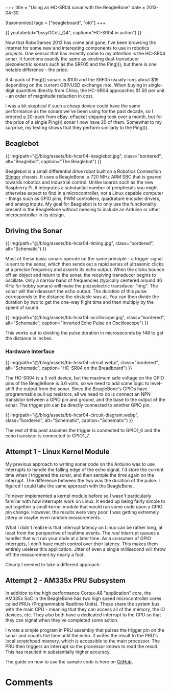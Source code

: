 +++
title = "Using an HC-SR04 sonar with the BeagleBone"
date = 2013-04-30

[taxonomies]
tags = ["beagleboard", "old"]
+++

{{ youtube(id="bssyOCcU_Q4", caption="HC-SR04 in action") }}

Now that RoboGames 2013 has come and gone, I've been browsing the internet for some new and interesting components to use in robotics projects. One sensor that has recently come to my attention is the HC-SR04 sonar. It functions exactly the same as existing dual-transducer piezoelectric sonars such as the SRF05 and the Ping))), but there is one notable difference - the price.

A 4-pack of Ping))) sonars is $100 and the SRF05 usually runs about $19 depending on the current GBP/USD exchange rate. When buying in single-digit quantities directly from China, the HC-SR04 approaches $1.50 per unit - an order of magnitude reduction in cost.

I was a bit skeptical if such a cheap device could have the same performance as the sonars we've been using for the past decade, so I ordered a 20-pack from eBay. ePacket shipping took over a month, but for the price of a single Ping))) sonar I now have 20 of them. Somewhat to my surprise, my testing shows that they perform similarly to the Ping))).

## Beaglebot

{{ img(path="@/blog/assets/bb-hcsr04-beaglebot.jpg", class="bordered", alt="Beaglebot", caption="The Beaglebot") }}

Beaglebot is a small differential drive robot built on a Robotics Connection [Stinger](https://web.archive.org/web/20071018094301/http://www.roboticsconnection.com/) chassis. It uses a BeagleBone, a 720 MHz ARM SBC that is geared towards robotics and industrial control. Unlike boards such as the new Raspberry Pi, it integrates a substantial number of peripherals you might otherwise expect to find in a microcontroller, not a Linux capable computer - things such as GPIO pins, PWM controllers, quadrature encoder drivers, and analog inputs. My goal for Beaglebot is to only use the functionality present in the BeagleBone without needing to include an Arduino or other microcontroller in its design.

## Driving the Sonar

{{ img(path="@/blog/assets/bb-hcsr04-timing.jpg", class="bordered", alt="Schematic") }}

Most of these basic sonars operate on the same principle - a trigger signal is sent to the sonar, which then sends out a rapid series of ultrasonic clicks at a precise frequency and asserts its echo output. When the clicks bounce off an object and return to the sonar, the receiving transducer begins to oscillate. Only a narrow band of frequencies (typically centered around 40 KHz for hobby sonars) will make the piezoelectric transducer "ring". The sonar will then deassert the echo output. The duration of this pulse corresponds to the distance the obstacle was at. You can then divide the duration by two to get the one-way flight time and then multiply by the speed of sound.

{{ img(path="@/blog/assets/bb-hcsr04-occillosope.jpg", class="bordered", alt="Schematic", caption="Inverted Echo Pulse on Oscilloscope") }}

This works out to dividing the pulse duration in microseconds by 148 to get the distance in inches.

### Hardware Interface

{{ img(path="@/blog/assets/bb-hcsr04-circuit.webp", class="bordered", alt="Schematic", caption="HC-SR04 on the Breadboard") }}

The HC-SR04 is a 5 volt device, but the maximum safe voltage on the GPIO pins of the BeagleBone is 3.6 volts, so we need to add some logic to level-shift the output from the sonar. Since the BeagleBone's GPIOs have programmable pull-up resistors, all we need to do is connect an NPN transistor between a GPIO pin and ground, and the base to the output of the sonar. The trigger pin can be directly connected to another GPIO pin.

{{ img(path="@/blog/assets/bb-hcsr04-circuit-diagram.webp", class="bordered", alt="Schematic", caption="Schematic") }}

The rest of this post assumes the trigger is connected to GPIO1_6 and the echo transistor is connected to GPIO1_7.

## Attempt 1 - Linux Kernel Module

My previous approach to writing sonar code on the Arduino was to use interrupts to handle the falling edge of the echo signal. I'd store the current time when I triggered the sonar, and then sample the time again on the interrupt. The difference between the two was the duration of the pulse. I figured I could take the same approach with the BeagleBone.

I'd never implemented a kernel module before so I wasn't particularly familiar with how interrupts work on Linux. It ended up being fairly simple to put together a small kernel module that would run some code upon a GPIO pin change. However, the results were very poor. I was getting extremely jittery or maybe even random measurements.

What I didn't realize is that interrupt latency on Linux can be rather long, at least from the perspective of realtime events. The *real* interrupt queues a handler that will run your code at a later time. As a consumer of GPIO interrupts, I don't have much control over their latency. This makes them entirely useless this application. Jitter of even a single millisecond will throw off the measurement by nearly a foot.

Clearly I needed to take a different approach.

## Attempt 2 - AM335x PRU Subsystem

In addition to the high performance Cortex-A8 "application" core, the AM335x SoC in the BeagleBone has two high speed microcontroller cores called PRUs (Programmable Realtime Units). These share the system bus with the main CPU - meaning that they can access all of the memory, the IO devices, etc. They also both have a dedicated interrupt to the CPU so that they can signal when they’ve completed some action.

I wrote a simple program in PRU assembly that pulses the trigger pin on the sonar and counts the time until the echo. It writes the result to the PRU's local scratchpad memory, which is accessible to the main processor. The PRU then triggers an interrupt so the processor knows to read the result. This has resulted in substantially higher accuracy.

The guide on how to use the sample code is here on [GitHub](https://github.com/Teknoman117/beaglebot/tree/master/hcsr04-demo).

# Comments
